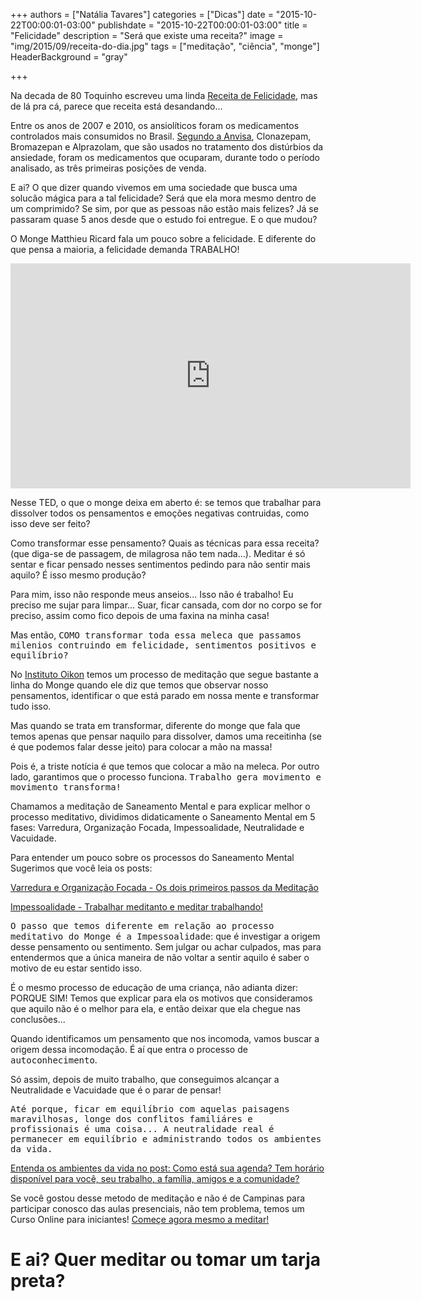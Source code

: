 +++
authors = ["Natália Tavares"]
categories = ["Dicas"]
date = "2015-10-22T00:00:01-03:00"
publishdate = "2015-10-22T00:00:01-03:00"
title = "Felicidade"
description = "Será que existe uma receita?"
image = "img/2015/09/receita-do-dia.jpg"
tags = ["meditação", "ciência", "monge"]
HeaderBackground = "gray"

+++

Na decada de 80 Toquinho escreveu uma linda [Receita de Felicidade][f9585622], mas de lá pra cá, parece que receita está desandando...

Entre os anos de 2007 e 2010, os ansiolíticos foram os medicamentos controlados mais consumidos no Brasil. [Segundo a Anvisa][9cadd47c], Clonazepam, Bromazepan e Alprazolam, que são usados no tratamento dos distúrbios da ansiedade, foram os medicamentos que ocuparam, durante todo o período analisado, as três primeiras posições de venda.

  [9cadd47c]: http://portal.anvisa.gov.br/wps/content/anvisa+portal/anvisa/sala+de+imprensa/menu+-+noticias+anos/2012+noticias/ansioliticos+sao+destaque+em+boletim+da+anvisa "Anvisa"
  [f9585622]: https://www.youtube.com/watch?v=jeupDLO6hfY "Receita de Felicidade - Toquinho"

E ai? O que dizer quando vivemos em uma sociedade que busca uma solucão mágica para a tal felicidade? Será que ela mora mesmo dentro de um comprimido? Se sim, por que as pessoas não estão mais felizes? Já se passaram quase 5 anos desde que o estudo foi entregue. E o que mudou?


O Monge Matthieu Ricard fala um pouco sobre a felicidade. E diferente do que pensa a maioria, a felicidade demanda TRABALHO!


<iframe src="https://embed-ssl.ted.com/talks/matthieu_ricard_on_the_habits_of_happiness.html" width="640" height="360" frameborder="0" scrolling="no" webkitAllowFullScreen mozallowfullscreen allowFullScreen></iframe>


Nesse TED, o que o monge deixa em aberto é: se temos que trabalhar para dissolver todos os pensamentos e emoções negativas contruidas, como isso deve ser feito?

Como transformar esse pensamento? Quais as técnicas para essa receita?  (que diga-se de passagem, de milagrosa não tem nada...). Meditar é só sentar e ficar pensado nesses sentimentos pedindo para não sentir mais aquilo? É isso mesmo produção?

Para mim, isso não responde meus anseios... Isso não é trabalho! Eu preciso me sujar para limpar... Suar, ficar cansada, com dor no corpo se for preciso, assim como fico depois de uma faxina na minha casa!

Mas então, <kbd>COMO transformar toda essa meleca que passamos milenios contruindo em felicidade, sentimentos positivos e equilíbrio?</kbd>

No [Instituto Oikon][f326f26b] temos um processo de meditação que segue bastante a linha do Monge quando ele diz que temos que observar nosso pensamentos, identificar o que está parado em nossa mente e transformar tudo isso.

  [f326f26b]: http://www.oikon.org.br/ "Instituto Oikon"

Mas quando se trata em transformar, diferente do monge que fala que temos apenas que pensar naquilo para dissolver, damos uma receitinha (se é que podemos falar desse jeito) para colocar a mão na massa!

Pois é, a triste notícia é que temos que colocar a mão na meleca. Por outro lado, garantimos que o processo funciona. <kbd>Trabalho gera movimento e movimento transforma!</kbd>


Chamamos a meditação de Saneamento Mental e para explicar melhor o processo meditativo, dividimos didaticamente o Saneamento Mental em 5 fases: Varredura, Organização Focada, Impessoalidade, Neutralidade e Vacuidade.

Para entender um pouco sobre os processos do Saneamento Mental Sugerimos que você leia os posts:

[Varredura e Organização Focada - Os dois primeiros passos da Meditação][200b0c5e]

  [200b0c5e]: http://localhost:1313/post/2015/10/saneamento-mental-varredura/ "Varredura e Organização Focada"


[Impessoalidade - Trabalhar meditanto e meditar trabalhando!][9af9cb73]

  [9af9cb73]: http://blog.autoconexao.org.br/post/2015/10/saneamento-mental-neutralidade/ "Impessoalidade"

<kbd>O passo que temos diferente em relação ao processo meditativo do Monge é a Impessoalidade</kbd>: que é investigar a origem desse pensamento ou sentimento. Sem julgar ou achar culpados, mas para entendermos que a única maneira de não voltar a sentir aquilo é saber o motivo de eu estar sentido isso.

É o mesmo processo de educação de uma criança, não adianta dizer: PORQUE SIM!
Temos que explicar para ela os motivos que consideramos que aquilo não é o melhor para ela, e então deixar que ela chegue nas conclusões...

Quando identificamos um pensamento que nos incomoda, vamos buscar a origem dessa incomodação. É aí que entra o processo de <kbd>autoconhecimento</kbd>.

Só assim, depois de muito trabalho, que conseguimos alcançar a Neutralidade e Vacuidade que é o parar de pensar!

<kbd>Até porque, ficar em equilíbrio com aquelas paisagens maravilhosas, longe dos conflitos familiáres e profissionais é uma coisa... A neutralidade real é permanecer em equilíbrio e administrando todos os ambientes da vida.</kbd>

[Entenda os ambientes da vida no post: Como está sua agenda? Tem horário disponível para você, seu trabalho, a família, amigos e a comunidade?][ff353bba]

  [ff353bba]: http://blog.autoconexao.org.br/post/2015/10/administrando-o-tempo/ "Os 5 ambientes da vida"

Se você gostou desse metodo de meditação e não é de Campinas para participar conosco das aulas presenciais, não tem problema, temos um Curso Online para iniciantes! [Começe agora mesmo a meditar!][7f931f6f]

  [7f931f6f]: https://www.autoconexao.org.br/s/aprendendo-a-meditar.html "Curso Online de Meditação"

# E ai? Quer meditar ou tomar um tarja preta?
